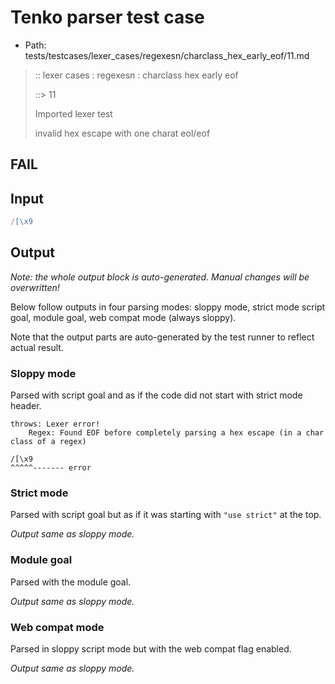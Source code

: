 # Tenko parser test case

- Path: tests/testcases/lexer_cases/regexesn/charclass_hex_early_eof/11.md

> :: lexer cases : regexesn : charclass hex early eof
>
> ::> 11
>
> Imported lexer test
>
> invalid hex escape with one charat eol/eof

## FAIL

## Input

`````js
/[\x9
`````

## Output

_Note: the whole output block is auto-generated. Manual changes will be overwritten!_

Below follow outputs in four parsing modes: sloppy mode, strict mode script goal, module goal, web compat mode (always sloppy).

Note that the output parts are auto-generated by the test runner to reflect actual result.

### Sloppy mode

Parsed with script goal and as if the code did not start with strict mode header.

`````
throws: Lexer error!
    Regex: Found EOF before completely parsing a hex escape (in a char class of a regex)

/[\x9
^^^^^------- error
`````

### Strict mode

Parsed with script goal but as if it was starting with `"use strict"` at the top.

_Output same as sloppy mode._

### Module goal

Parsed with the module goal.

_Output same as sloppy mode._

### Web compat mode

Parsed in sloppy script mode but with the web compat flag enabled.

_Output same as sloppy mode._
